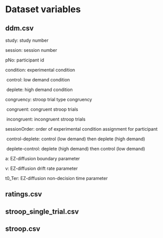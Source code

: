 # Dataset variables

## ddm.csv

study: study number

session: session number

pNo: participant id

condition: experimental condition

​                control: low demand condition

​        deplete: high demand condition

congruency: stroop trial type congruency

​        congruent: congruent stroop trials

​        incongruent: incongruent stroop trials

sessionOrder: order of experimental condition assignment for participant

​        control-deplete: control (low demand) then deplete (high demand)

​        deplete-control: deplete (high demand) then control (low demand) 

a: EZ-diffusion boundary parameter 

v: EZ-diffusion drift rate parameter

t0_Ter: EZ-diffusion non-decision time parameter

## ratings.csv

## stroop_single_trial.csv

## stroop.csv

